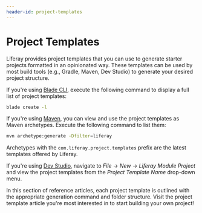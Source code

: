 ```yaml
---
header-id: project-templates
---
```


# Project Templates

Liferay provides project templates that you can use to generate starter projects
formatted in an opinionated way. These templates can be used by most build tools
(e.g., Gradle, Maven, Dev Studio) to generate your desired project structure.

If you're using [Blade CLI](/docs/7-2/reference/-/knowledge_base/r/blade-cli),
execute the following command to display a full list of project templates:

```bash
blade create -l
```

If you're using [Maven](/docs/7-2/reference/-/knowledge_base/r/maven), you can
view and use the project templates as Maven archetypes. Execute the following
command to list them:

```bash
mvn archetype:generate -Dfilter=liferay
```

Archetypes with the `com.liferay.project.templates` prefix are the latest
templates offered by Liferay.

If you're using
[Dev Studio](/docs/7-2/reference/-/knowledge_base/r/liferay-dev-studio),
navigate to *File* &rarr; *New* &rarr; *Liferay Module Project* and view the
project templates from the *Project Template Name* drop-down menu.

In this section of reference articles, each project template is outlined with
the appropriate generation command and folder structure. Visit the project
template article you're most interested in to start building your own project!
